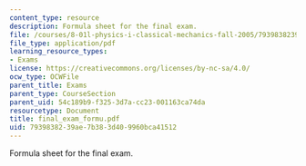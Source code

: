 ```yaml
---
content_type: resource
description: Formula sheet for the final exam.
file: /courses/8-01l-physics-i-classical-mechanics-fall-2005/7939838239ae7b383d409960bca41512_final_exam_formu.pdf
file_type: application/pdf
learning_resource_types:
- Exams
license: https://creativecommons.org/licenses/by-nc-sa/4.0/
ocw_type: OCWFile
parent_title: Exams
parent_type: CourseSection
parent_uid: 54c189b9-f325-3d7a-cc23-001163ca74da
resourcetype: Document
title: final_exam_formu.pdf
uid: 79398382-39ae-7b38-3d40-9960bca41512
---
```

Formula sheet for the final exam.